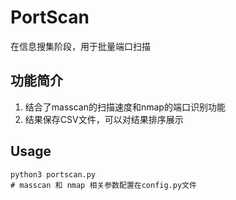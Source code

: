 # PortScan
在信息搜集阶段，用于批量端口扫描


## 功能简介
1. 结合了masscan的扫描速度和nmap的端口识别功能
2. 结果保存CSV文件，可以对结果排序展示

## Usage
```
python3 portscan.py
# masscan 和 nmap 相关参数配置在config.py文件
```